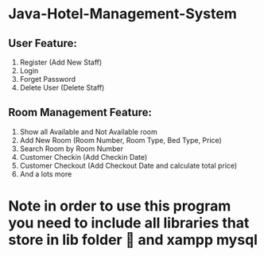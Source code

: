 # Java-Hotel-Management-System

## User Feature:
  1. Register (Add New Staff)
  2. Login
  3. Forget Password
  4. Delete User (Delete Staff)
  
## Room Management Feature:
  1. Show all Available and Not Available room
  2. Add New Room (Room Number, Room Type, Bed Type, Price)
  3. Search Room by Room Number
  4. Customer Checkin (Add Checkin Date)
  5. Customer Checkout (Add Checkout Date and calculate total price)
  6. And a lots more
  
  
# Note in order to use this program you need to include all libraries that store in lib folder 📂 and xampp mysql
